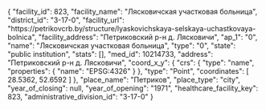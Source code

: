 {
    "facility_id": 823,
    "facility_name": "Лясковичская участковая больница",
    "district_id": "3-17-0",
    "facility_url": "https:\/\/petrikovcrb.by\/structure\/lyaskovichskaya-selskaya-uchastkovaya-bolnica",
    "facility_address": "Петриковский р-н д. Лясковичи",
    "ap_1": "0",
    "name": "Лясковичская участковая больница",
    "type": "0",
    "state": "public institution",
    "stats": [],
    "med_id": 10214733,
    "address": "Петриковский р-н д. Лясковичи",
    "coord_x_y": {
        "crs": {
            "type": "name",
            "properties": {
                "name": "EPSG:4326"
            }
        },
        "type": "Point",
        "coordinates": [
            28.5362,
            52.6592
        ]
    },
    "place_name": "Петриков",
    "place_type": "city",
    "year_of_closing": null,
    "year_of_opening": "1971",
    "healthcare_facility_key": 823,
    "administrative_division_id": "3-17-0"
}